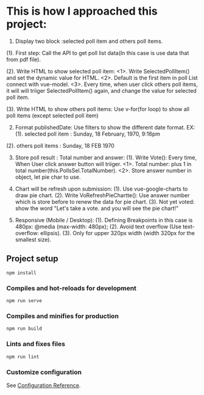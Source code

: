 # This is how I approached this project:
1. Display two block :selected poll item and others poll items.

(1). First step: Call the API to get poll list data(In this case is use data that from pdf file).

(2). Write HTML to show selected poll item:
    <1>. Write SelectedPollItem() and set the dynamic value for HTML.
    <2>. Default is the first item in poll List connect with vue-model.
    <3>. Every time, when user click others poll items, it will will triiger SelectedPollItem() again, and change the value for selected poll item.

(3). Write HTML to show others poll items: Use v-for(for loop) to show all poll items (except selected poll item) 

2. Format publishedDate: 
Use filters to show the different date format. EX:
(1). selected poll item : Sunday, 18 February, 1970, 9:16pm

(2). others poll items : Sunday, 18 FEB 1970

3. Store poll result : Total number and answer:
(1). Write Vote(): Every time, When User click answer button will triiger.
    <1>. Total number: plus 1 in total number(this.PollsSel.TotalNumber).
    <2>. Store answer number in object, let pie char to use.

4. Chart will be refresh upon submission:
(1). Use vue-google-charts to draw pie chart.
(2). Write VoRefreshPieChartte(): Use answer number which is store before to renew the data for pie chart.
(3). Not yet voted:  show the word "Let's take a vote. and you will see the pie chart!"

5. Responsive (Mobile / Desktop):
(1). Defining Breakpoints in this case is 480px: @media (max-width: 480px);
(2). Avoid text overflow (Use text-overflow: ellipsis).
(3). Only for upper 320px width (width 320px for the smallest size).


## Project setup
```
npm install
```

### Compiles and hot-reloads for development
```
npm run serve
```

### Compiles and minifies for production
```
npm run build
```

### Lints and fixes files
```
npm run lint
```

### Customize configuration
See [Configuration Reference](https://cli.vuejs.org/config/).
